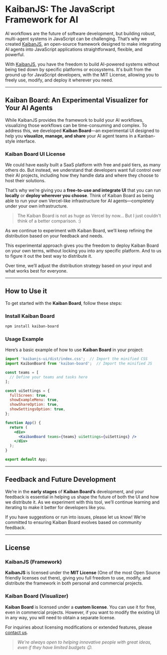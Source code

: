 # KaibanJS: The JavaScript Framework for AI

AI workflows are the future of software development, but building robust, multi-agent systems in JavaScript can be challenging. That’s why we created [KaibanJS](https://github.com/kaiban-ai/KaibanJS), an open-source framework designed to make integrating AI agents into JavaScript applications straightforward, flexible, and powerful.

With [KaibanJS](https://github.com/kaiban-ai/KaibanJS), you have the freedom to build AI-powered systems without being tied down by specific platforms or ecosystems. It's built from the ground up for JavaScript developers, with the MIT License, allowing you to freely use, modify, and deploy it wherever you need.

---

## Kaiban Board: An Experimental Visualizer for Your AI Agents

While KaibanJS provides the framework to build your AI workflows, visualizing those workflows can be time-consuming and complex. To address this, we developed **Kaiban Board**—an experimental UI designed to help you **visualize, manage, and share** your AI agent teams in a Kanban-style interface.

### Kaiban Board UI License

We could have easily built a SaaS platform with free and paid tiers, as many others do. But instead, we understand that developers want full control over their AI projects, including how they handle data and where they choose to host their solutions. 

That’s why we’re giving you a **free-to-use and integrate UI** that you can run **locally** or **deploy wherever you choose**. Think of Kaiban Board as being able to run your own Vercel-like infrastructure for AI agents—completely under your own infrastructure. 

> The Kaiban Board is not as huge as Vercel by now... But I just couldn't think of a better comparison. :)

As we continue to experiment with Kaiban Board, we’ll keep refining the distribution based on your feedback and needs. 

This experimental approach gives you the freedom to deploy Kaiban Board on your own terms, without locking you into any specific platform. And to us to figure it out the best way to distribute it. 

Over time, we’ll adjust the distribution strategy based on your input and what works best for everyone.

---

## How to Use it

To get started with the **Kaiban Board**, follow these steps:

### Install Kaiban Board

```bash
npm install kaiban-board
```

### Usage Example

Here’s a basic example of how to use **Kaiban Board** in your project:

```jsx
import 'kaibanjs-ui/dist/index.css';  // Import the minified CSS
import KaibanBoard from 'kaiban-board';  // Import the minified JS

const teams = [
  // Define your teams and tasks here
];

const uiSettings = {
  fullScreen: true,
  showExampleMenu: true,
  showShareOption: true,
  showSettingsOption: true,
};

function App() {
  return (
    <div>
      <KaibanBoard teams={teams} uiSettings={uiSettings} />
    </div>
  );
}

export default App;
```

---

## Feedback and Future Development

We’re in the **early stages** of **Kaiban Board’s** development, and your feedback is essential in helping us shape the future of both the UI and how we distribute it. As we experiment with this tool, we’ll continue learning and iterating to make it better for developers like you.

If you have suggestions or run into issues, please let us know! We're committed to ensuring Kaiban Board evolves based on community feedback.

---


## License

### KaibanJS (Framework)

**KaibanJS** is licensed under the **MIT License** (One of the most Open Source friendly licenses out there), giving you full freedom to use, modify, and distribute the framework in both personal and commercial projects.

### Kaiban Board (Visualizer)

**Kaiban Board** is licensed under a **custom license**. You can use it for free, even in commercial projects. However, if you want to modify the existing UI in any way, you will need to obtain a separate license.

For inquiries about licensing modifications or extended features, please [contact us](mailto:hello@kaiban.ai). 

> *We're always open to helping innovative people with great ideas, even if they have limited budgets 😉.*
